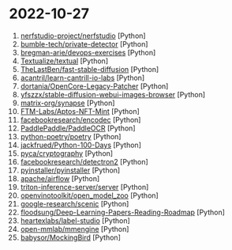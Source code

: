 # 2022-10-27

1. [nerfstudio-project/nerfstudio](https://github.com/nerfstudio-project/nerfstudio "A collaboration friendly studio for NeRFs") [Python]
2. [bumble-tech/private-detector](https://github.com/bumble-tech/private-detector "Bumble's Private Detector - a pretrained model for detecting lewd images") [Python]
3. [bregman-arie/devops-exercises](https://github.com/bregman-arie/devops-exercises "Linux, Jenkins, AWS, SRE, Prometheus, Docker, Python, Ansible, Git, Kubernetes, Terraform, OpenStack, SQL, NoSQL, Azure, GCP, DNS, Elastic, Network, Virtualization. DevOps Interview Questions") [Python]
4. [Textualize/textual](https://github.com/Textualize/textual "Textual is a TUI (Text User Interface) framework for Python inspired by modern web development.") [Python]
5. [TheLastBen/fast-stable-diffusion](https://github.com/TheLastBen/fast-stable-diffusion "fast-stable-diffusion, +25-50% speed increase + memory efficient + DreamBooth") [Python]
6. [acantril/learn-cantrill-io-labs](https://github.com/acantril/learn-cantrill-io-labs "Standard and Advanced Demos for learn.cantrill.io courses") [Python]
7. [dortania/OpenCore-Legacy-Patcher](https://github.com/dortania/OpenCore-Legacy-Patcher "Experience macOS just like before") [Python]
8. [yfszzx/stable-diffusion-webui-images-browser](https://github.com/yfszzx/stable-diffusion-webui-images-browser "an images browse for stable-diffusion-webui") [Python]
9. [matrix-org/synapse](https://github.com/matrix-org/synapse "Synapse: Matrix homeserver written in Python/Twisted.") [Python]
10. [FTM-Labs/Aptos-NFT-Mint](https://github.com/FTM-Labs/Aptos-NFT-Mint "") [Python]
11. [facebookresearch/encodec](https://github.com/facebookresearch/encodec "State-of-the-art deep learning based audio codec supporting both mono 24 kHz audio and stereo 48 kHz audio.") [Python]
12. [PaddlePaddle/PaddleOCR](https://github.com/PaddlePaddle/PaddleOCR "Awesome multilingual OCR toolkits based on PaddlePaddle (practical ultra lightweight OCR system, support 80+ languages recognition, provide data annotation and synthesis tools, support training and deployment among server, mobile, embedded and IoT devices)") [Python]
13. [python-poetry/poetry](https://github.com/python-poetry/poetry "Python packaging and dependency management made easy") [Python]
14. [jackfrued/Python-100-Days](https://github.com/jackfrued/Python-100-Days "Python - 100天从新手到大师") [Python]
15. [pyca/cryptography](https://github.com/pyca/cryptography "cryptography is a package designed to expose cryptographic primitives and recipes to Python developers.") [Python]
16. [facebookresearch/detectron2](https://github.com/facebookresearch/detectron2 "Detectron2 is a platform for object detection, segmentation and other visual recognition tasks.") [Python]
17. [pyinstaller/pyinstaller](https://github.com/pyinstaller/pyinstaller "Freeze (package) Python programs into stand-alone executables") [Python]
18. [apache/airflow](https://github.com/apache/airflow "Apache Airflow - A platform to programmatically author, schedule, and monitor workflows") [Python]
19. [triton-inference-server/server](https://github.com/triton-inference-server/server "The Triton Inference Server provides an optimized cloud and edge inferencing solution.") [Python]
20. [openvinotoolkit/open_model_zoo](https://github.com/openvinotoolkit/open_model_zoo "Pre-trained Deep Learning models and demos (high quality and extremely fast)") [Python]
21. [google-research/scenic](https://github.com/google-research/scenic "Scenic: A Jax Library for Computer Vision Research and Beyond") [Python]
22. [floodsung/Deep-Learning-Papers-Reading-Roadmap](https://github.com/floodsung/Deep-Learning-Papers-Reading-Roadmap "Deep Learning papers reading roadmap for anyone who are eager to learn this amazing tech!") [Python]
23. [heartexlabs/label-studio](https://github.com/heartexlabs/label-studio "Label Studio is a multi-type data labeling and annotation tool with standardized output format") [Python]
24. [open-mmlab/mmengine](https://github.com/open-mmlab/mmengine "OpenMMLab Foundational Library for Training Deep Learning Models") [Python]
25. [babysor/MockingBird](https://github.com/babysor/MockingBird "🚀AI拟声: 5秒内克隆您的声音并生成任意语音内容 Clone a voice in 5 seconds to generate arbitrary speech in real-time") [Python]
